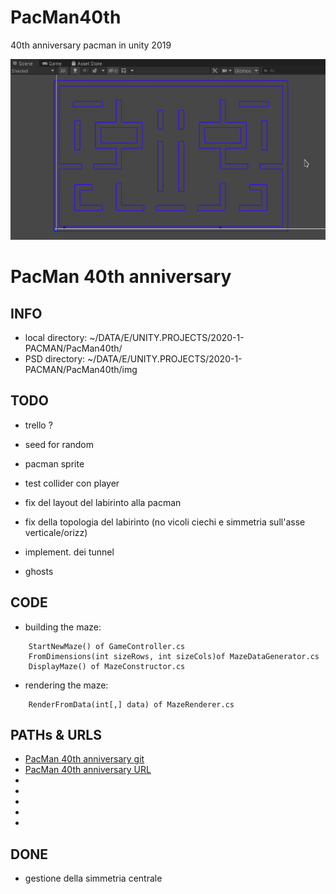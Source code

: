 # PacMan40th
40th anniversary pacman in unity 2019

![40th anniversary pacman in unity 2019](img/Screenshot_20201115.png)

# PacMan 40th anniversary

## INFO

- local directory: ~/DATA/E/UNITY.PROJECTS/2020-1-PACMAN/PacMan40th/
- PSD directory: ~/DATA/E/UNITY.PROJECTS/2020-1-PACMAN/PacMan40th/img

## TODO

- trello ?
 
- seed for random
- pacman sprite
- test collider con player
- fix del layout del labirinto alla pacman
- fix della topologia del labirinto (no vicoli ciechi e simmetria sull'asse verticale/orizz)
- implement. dei tunnel
- ghosts

## CODE

- building the maze:
```
	StartNewMaze() of GameController.cs
	FromDimensions(int sizeRows, int sizeCols)of MazeDataGenerator.cs
	DisplayMaze() of MazeConstructor.cs
```
- rendering the maze:
```
    RenderFromData(int[,] data) of MazeRenderer.cs
```

## PATHs & URLS

* [PacMan 40th anniversary git](git@github.com:masayume/PacMan40th.git)
* [PacMan 40th anniversary URL](https://github.com/masayume/PacMan40th)
* []()
* []()
* []()
* []()
* []()


## DONE
- gestione della simmetria centrale
